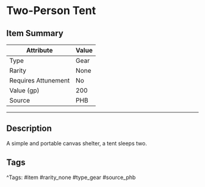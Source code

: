 # Two-Person Tent

## Item Summary

| Attribute            | Value                        |
|----------------------|------------------------------|
| Type                 | Gear |
| Rarity               | None             |
| Requires Attunement  | No                |
| Value (gp)           | 200    |
| Source               | PHB |

---

## Description

A simple and portable canvas shelter, a tent sleeps two.

## Tags

^Tags: #item #rarity_none #type_gear #source_phb